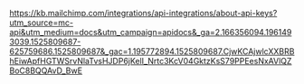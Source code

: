 https://kb.mailchimp.com/integrations/api-integrations/about-api-keys?utm_source=mc-api&utm_medium=docs&utm_campaign=apidocs&_ga=2.166356094.1961493039.1525809687-625759686.1525809687&_gac=1.195772894.1525809687.CjwKCAjwlcXXBRBhEiwApfHGTWSrvNlaTvsHJDP6jKelI_Nrtc3KcV04GktzKsS79PPEesNxAVlQZBoC8BQQAvD_BwE
